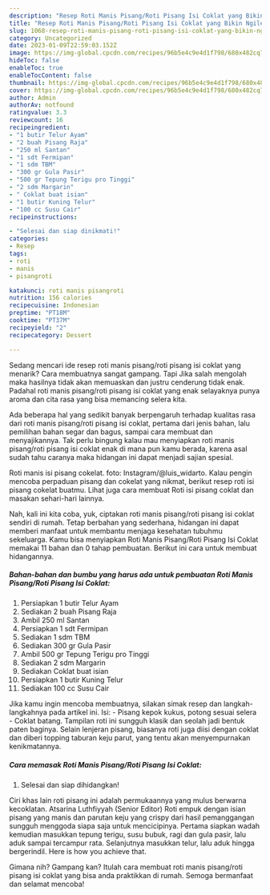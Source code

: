 ```yaml
---
description: "Resep Roti Manis Pisang/Roti Pisang Isi Coklat yang Bikin Ngiler , Lezat Sekali"
title: "Resep Roti Manis Pisang/Roti Pisang Isi Coklat yang Bikin Ngiler , Lezat Sekali"
slug: 1068-resep-roti-manis-pisang-roti-pisang-isi-coklat-yang-bikin-ngiler-lezat-sekali
category: Uncategorized
date: 2023-01-09T22:59:03.152Z
image: https://img-global.cpcdn.com/recipes/96b5e4c9e4d1f798/680x482cq70/roti-manis-pisangroti-pisang-isi-coklat-foto-resep-utama.jpg
hideToc: false
enableToc: true
enableTocContent: false
thumbnail: https://img-global.cpcdn.com/recipes/96b5e4c9e4d1f798/680x482cq70/roti-manis-pisangroti-pisang-isi-coklat-foto-resep-utama.jpg
cover: https://img-global.cpcdn.com/recipes/96b5e4c9e4d1f798/680x482cq70/roti-manis-pisangroti-pisang-isi-coklat-foto-resep-utama.jpg
author: Admin
authorAv: notfound
ratingvalue: 3.3
reviewcount: 16
recipeingredient:
- "1 butir Telur Ayam"
- "2 buah Pisang Raja"
- "250 ml Santan"
- "1 sdt Fermipan"
- "1 sdm TBM"
- "300 gr Gula Pasir"
- "500 gr Tepung Terigu pro Tinggi"
- "2 sdm Margarin"
- " Coklat buat isian"
- "1 butir Kuning Telur"
- "100 cc Susu Cair"
recipeinstructions:

- "Selesai dan siap dinikmati!"
categories:
- Resep
tags:
- roti
- manis
- pisangroti

katakunci: roti manis pisangroti 
nutrition: 156 calories
recipecuisine: Indonesian
preptime: "PT18M"
cooktime: "PT37M"
recipeyield: "2"
recipecategory: Dessert

---
```



Sedang mencari ide resep roti manis pisang/roti pisang isi coklat yang menarik? Cara membuatnya sangat gampang. Tapi Jika salah mengolah maka hasilnya tidak akan memuaskan dan justru cenderung tidak enak. Padahal roti manis pisang/roti pisang isi coklat yang enak selayaknya punya aroma dan cita rasa yang bisa memancing selera kita.


Ada beberapa hal yang sedikit banyak berpengaruh terhadap kualitas rasa dari roti manis pisang/roti pisang isi coklat, pertama dari jenis bahan, lalu pemilihan bahan segar dan bagus, sampai cara membuat dan menyajikannya. Tak perlu bingung kalau mau menyiapkan roti manis pisang/roti pisang isi coklat enak di mana pun kamu berada, karena asal sudah tahu caranya maka hidangan ini dapat menjadi sajian spesial.

Roti manis isi pisang cokelat. foto: Instagram/@luis_widarto. Kalau pengin mencoba perpaduan pisang dan cokelat yang nikmat, berikut resep roti isi pisang cokelat buatmu. Lihat juga cara membuat Roti isi pisang coklat dan masakan sehari-hari lainnya.


Nah, kali ini kita coba, yuk, ciptakan roti manis pisang/roti pisang isi coklat sendiri di rumah. Tetap berbahan yang sederhana, hidangan ini dapat memberi manfaat untuk membantu menjaga kesehatan tubuhmu sekeluarga. Kamu bisa menyiapkan Roti Manis Pisang/Roti Pisang Isi Coklat memakai 11 bahan dan 0 tahap pembuatan. Berikut ini cara untuk membuat hidangannya.

<!--inarticleads1-->

##### Bahan-bahan dan bumbu yang harus ada untuk pembuatan Roti Manis Pisang/Roti Pisang Isi Coklat:

1. Persiapkan 1 butir Telur Ayam
1. Sediakan 2 buah Pisang Raja
1. Ambil 250 ml Santan
1. Persiapkan 1 sdt Fermipan
1. Sediakan 1 sdm TBM
1. Sediakan 300 gr Gula Pasir
1. Ambil 500 gr Tepung Terigu pro Tinggi
1. Sediakan 2 sdm Margarin
1. Sediakan  Coklat buat isian
1. Persiapkan 1 butir Kuning Telur
1. Sediakan 100 cc Susu Cair


Jika kamu ingin mencoba membuatnya, silakan simak resep dan langkah-langkahnya pada artikel ini. Isi: - Pisang kepok kukus, potong sesuai selera - Coklat batang. Tampilan roti ini sungguh klasik dan seolah jadi bentuk paten baginya. Selain lenjeran pisang, biasanya roti juga diisi dengan coklat dan diberi topping taburan keju parut, yang tentu akan menyempurnakan kenikmatannya. 

<!--inarticleads2-->

##### Cara memasak Roti Manis Pisang/Roti Pisang Isi Coklat:


1. Selesai dan siap dihidangkan!

Ciri khas lain roti pisang ini adalah permukaannya yang mulus berwarna kecoklatan. Atsarina Luthfiyyah (Senior Editor) Roti empuk dengan isian pisang yang manis dan parutan keju yang crispy dari hasil pemanggangan sungguh menggoda siapa saja untuk mencicipinya. Pertama siapkan wadah kemudian masukkan tepung terigu, susu bubuk, ragi dan gula pasir, lalu aduk sampai tercampur rata. Selanjutnya masukkan telur, lalu aduk hingga bergerindil. Here is how you achieve that. 

Gimana nih? Gampang kan? Itulah cara membuat roti manis pisang/roti pisang isi coklat yang bisa anda praktikkan di rumah. Semoga bermanfaat dan selamat mencoba!
